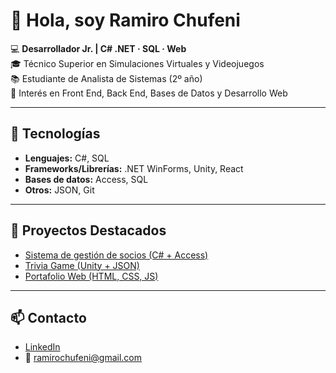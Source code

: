# 👋 Hola, soy Ramiro Chufeni

💻 **Desarrollador Jr. | C# .NET · SQL · Web**  
🎓 Técnico Superior en Simulaciones Virtuales y Videojuegos  
📚 Estudiante de Analista de Sistemas (2º año)  
🚀 Interés en Front End, Back End, Bases de Datos y Desarrollo Web  

---

## 🔧 Tecnologías

- **Lenguajes:** C#, SQL  
- **Frameworks/Librerías:** .NET WinForms, Unity, React 
- **Bases de datos:** Access, SQL  
- **Otros:** JSON, Git  

---

## 📂 Proyectos Destacados
- [Sistema de gestión de socios (C# + Access)](https://github.com/ramirochufeni/Sistema-Gestion-Socios)  
- [Trivia Game (Unity + JSON)](https://github.com/ramirochufeni/Sale-Trivia)  
- [Portafolio Web (HTML, CSS, JS)](https://github.com/ramirochufeni/Sitio-WordPress-Elementor)  

---

## 📫 Contacto
- [LinkedIn](https://www.linkedin.com/in/ramiro-chufeni-457045262/?trk=opento_sprofile_details)  
- 📧 ramirochufeni@gmail.com
